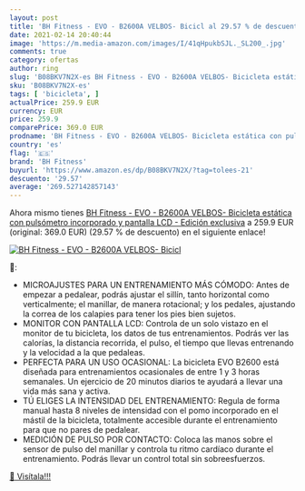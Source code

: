 ```yaml
---
layout: post
title: 'BH Fitness - EVO - B2600A VELBOS- Bicicl al 29.57 % de descuento'
date: 2021-02-14 20:40:44
image: 'https://m.media-amazon.com/images/I/41qHpukbSJL._SL200_.jpg'
comments: true
category: ofertas
author: ring
slug: 'B08BKV7N2X-es BH Fitness - EVO - B2600A VELBOS- Bicicleta estática con...'
sku: 'B08BKV7N2X-es'
tags: [ 'bicicleta', ]
actualPrice: 259.9 EUR
currency: EUR
price: 259.9
comparePrice: 369.0 EUR
prodname: 'BH Fitness - EVO - B2600A VELBOS- Bicicleta estática con pulsómetro incorporado y pantalla LCD - Edición exclusiva'
country: 'es'
flag: '🇪🇸'
brand: 'BH Fitness'
buyurl: 'https://www.amazon.es/dp/B08BKV7N2X/?tag=tolees-21'
descuento: '29.57'
average: '269.527142857143'
---
```


Ahora mismo tienes [BH Fitness - EVO - B2600A VELBOS- Bicicleta estática con pulsómetro incorporado y pantalla LCD - Edición exclusiva](https://www.amazon.es/dp/B08BKV7N2X/?tag=tolees-21) a 259.9 EUR (original: 369.0 EUR) (29.57 %  de descuento) en el siguiente enlace!

[![BH Fitness - EVO - B2600A VELBOS- Bicicl](https://m.media-amazon.com/images/I/41qHpukbSJL._SL200_.jpg)](https://www.amazon.es/dp/B08BKV7N2X/?tag=tolees-21)

🔎:

- MICROAJUSTES PARA UN ENTRENAMIENTO MÁS CÓMODO: Antes de empezar a pedalear, podrás ajustar el sillín, tanto horizontal como verticalmente; el manillar, de manera rotacional; y los pedales, ajustando la correa de los calapies para tener los pies bien sujetos.
- MONITOR CON PANTALLA LCD: Controla de un solo vistazo en el monitor de tu bicicleta, los datos de tus entrenamientos. Podrás ver las calorías, la distancia recorrida, el pulso, el tiempo que llevas entrenando y la velocidad a la que pedaleas.
- PERFECTA PARA UN USO OCASIONAL: La bicicleta EVO B2600 está diseñada para entrenamientos ocasionales de entre 1 y 3 horas semanales. Un ejercicio de 20 minutos diarios te ayudará a llevar una vida más sana y activa.
- TÚ ELIGES LA INTENSIDAD DEL ENTRENAMIENTO: Regula de forma manual hasta 8 niveles de intensidad con el pomo incorporado en el mástil de la bicicleta, totalmente accesible durante el entrenamiento para que no pares de pedalear.
- MEDICIÓN DE PULSO POR CONTACTO: Coloca las manos sobre el sensor de pulso del manillar y controla tu ritmo cardíaco durante el entrenamiento. Podrás llevar un control total sin sobreesfuerzos.

[🛒 Visítala!!!](https://www.amazon.es/dp/B08BKV7N2X/?tag=tolees-21)
